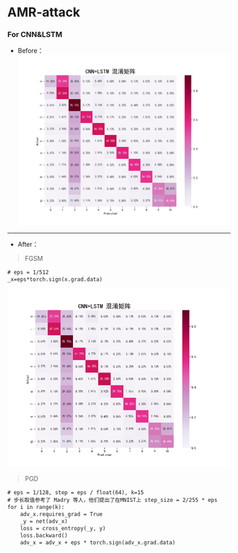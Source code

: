 # AMR-attack
### For CNN&LSTM
* Before：<br>
![CM_Before](https://github.com/young-liziii/AMR-attack/blob/main/img/CNN%26LSTM_CM_plot(2).png)
---
* After：<br>
>FGSM
```
# eps = 1/512
_x=eps*torch.sign(x.grad.data)
```
![CM_FGSM](https://github.com/young-liziii/AMR-attack/blob/main/img/CNN%26LSTM_CM_plot(2).png)

>PGD
```
# eps = 1/128, step = eps / float(64), k=15
# 步长取值参考了 Madry 等人，他们提出了在MNIST上 step_size = 2/255 * eps 
for i in range(k):
	adv_x.requires_grad = True
	_y = net(adv_x)
	loss = cross_entropy(_y, y)
	loss.backward()
	adv_x = adv_x + eps * torch.sign(adv_x.grad.data)
```
